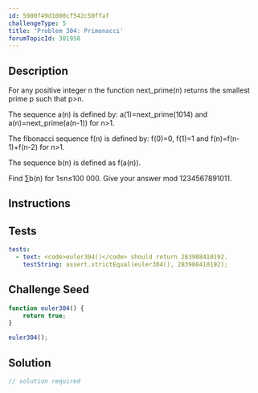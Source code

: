 ```yaml
---
id: 5900f49d1000cf542c50ffaf
challengeType: 5
title: 'Problem 304: Primonacci'
forumTopicId: 301958
---
```


## Description
<section id='description'>
For any positive integer n the function next_prime(n) returns the smallest prime p  such that p>n.


The sequence a(n) is defined by:
a(1)=next_prime(1014) and a(n)=next_prime(a(n-1)) for n>1.


The fibonacci sequence f(n) is defined by:
f(0)=0, f(1)=1 and f(n)=f(n-1)+f(n-2) for n>1.


The sequence b(n) is defined as f(a(n)).


Find ∑b(n) for 1≤n≤100 000.
Give your answer mod 1234567891011.
</section>

## Instructions
<section id='instructions'>

</section>

## Tests
<section id='tests'>

```yml
tests:
  - text: <code>euler304()</code> should return 283988410192.
    testString: assert.strictEqual(euler304(), 283988410192);

```

</section>

## Challenge Seed
<section id='challengeSeed'>

<div id='js-seed'>

```js
function euler304() {
    return true;
}

euler304();
```

</div>



</section>

## Solution
<section id='solution'>

```js
// solution required
```

</section>
